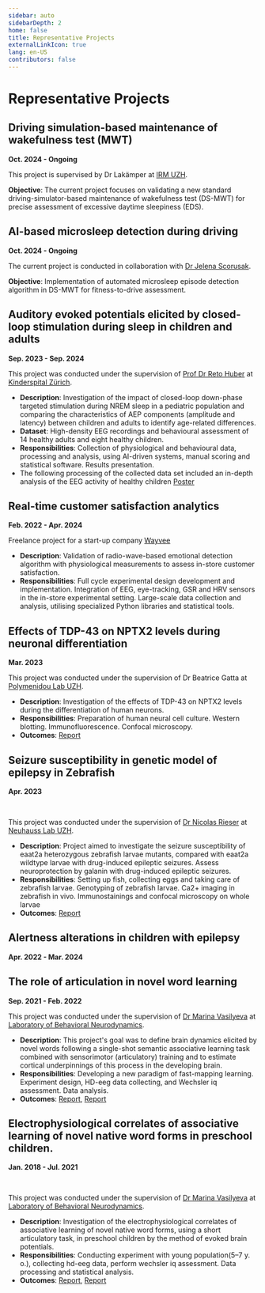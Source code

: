 ```yaml
---
sidebar: auto
sidebarDepth: 2
home: false
title: Representative Projects
externalLinkIcon: true
lang: en-US
contributors: false
---
```


# Representative Projects

## Driving simulation-based maintenance of wakefulness test (MWT)

**Oct. 2024 - Ongoing**

<!-- <ProjectDetail image="/projects/anymal-large.png" hideBorder=true> -->
<ProjectDetail image="/projects/anymal.gif" hideBorder=true> 
</ProjectDetail>


This project is supervised by Dr Lakämper at [IRM UZH]((https://orcid.org/0000-0002-7393-7705)). 

 <!-- - **Description**: This project focuses on the investigation into facilitating the locomotion policies training process by integrating simulation, visualization, and analysis in a single tool. -->
 <!-- - **Main Work**: Conduct in-depth research on the Dynamics Explorer system and other relevant visualization techniques. Integrate state-of-the-art quadrupedal locomotion learning algorithms, leveraging platforms such as Isaac Gym and RaiSim for simulation and experimentation. -->

**Objective**: The current project focuses on validating a new standard driving-simulator-based maintenance of wakefulness test (DS-MWT) for precise assessment of excessive daytime sleepiness (EDS). 

<!-- **Contributions**:
- Algorithm Research & Integration: Researched and implemented state-of-the-art locomotion learning algorithms. This step included reviewing the latest methodologies, identifying best practices, and customizing them for quadrupedal robots.
- Simulation Platform: Employed RaiSim, a physics engine, to simulate different locomotion learning scenarios and experiment with algorithm effectiveness, creating a controlled environment for testing.
- Visualization Website: Developed a web-based visualization platform to interpret the outcomes of different learning strategies, helping researchers analyze the learning behaviour and adjust strategies accordingly. -->

## AI-based microsleep detection during driving 

**Oct. 2024 - Ongoing**

<ProjectDetail image="/projects/3dpinball.gif" hideBorder=true>
</ProjectDetail>

The current project is conducted in collaboration with [Dr Jelena Scorusak](https://www.linkedin.com/in/jelena-skorucak-848a9051/).

**Objective**: Implementation of automated microsleep episode detection algorithm in DS-MWT for fitness-to-drive assessment. 


## Auditory evoked potentials elicited by closed-loop stimulation during sleep in children and adults

**Sep. 2023 - Sep. 2024**

<ProjectDetail image="/projects/AEP_ch_ad.png" hideBorder=true>
</ProjectDetail>

This project was conducted under the supervision of [Prof Dr Reto Huber](https://www.researchgate.net/profile/Reto-Huber) at [Kinderspital Zürich](https://www.kispi.uzh.ch/kinderspital/interdisziplinaeres-zentrum-fuer-schlafmedizin).

- **Description**: Investigation of the impact of closed-loop down-phase targeted stimulation during NREM sleep in a pediatric population and comparing  the characteristics of AEP components (amplitude and latency) between children and adults to identify age-related differences.
- **Dataset**: High-density EEG recordings and behavioural assessment of 14 healthy adults and eight healthy children.
- **Responsibilities**: Collection of physiological and behavioural data, processing and analysis, using AI-driven systems, manual scoring and statistical software. Results presentation.
- The following processing of the collected data set included an in-depth analysis of the EEG activity of healthy children [Poster](https://VeronikaGambin.github.io/projects//Poster_StimKids_ESRS_2024.pdf)

## Real-time customer satisfaction analytics

**Feb. 2022 - Apr. 2024**

<ProjectDetail image="/projects/shelf.png" hideBorder=true>
</ProjectDetail>

Freelance project for a start-up company [Wayvee](https://wayvee.com/)

- **Description**: Validation of radio-wave-based emotional detection algorithm with physiological measurements to assess in-store customer satisfaction.
- **Responsibilities**: Full cycle experimental design development and implementation. Integration of EEG, eye-tracking, GSR and HRV sensors in the in-store experimental setting. Large-scale data collection and analysis, utilising specialized Python libraries and statistical tools.

## Effects of TDP-43 on NPTX2 levels during neuronal differentiation 

**Mar. 2023**

<ProjectDetail image="/projects/TDP.pdf" hideBorder=true>
</ProjectDetail>

This project was conducted under the supervision of Dr Beatrice Gatta at [Polymenidou Lab UZH](https://www.polymenidoulab.com/).

- **Description**: Investigation of the effects of TDP-43 on NPTX2 levels during the differentiation of human neurons.
- **Responsibilities**: Preparation of human neural cell culture. Western blotting. Immunofluorescence. Confocal microscopy.
- **Outcomes**: [Report](https://VeronikaGambin.github.io/projects/BIO328_report_Nr6.pdf)

## Seizure susceptibility in genetic model of epilepsy in Zebrafish

**Apr. 2023**

<ProjectDetail image="/projects/fish.gif" hideBorder=true> <ProjectDetail image="/projects/zebrafish.png" hideBorder=true>  
</ProjectDetail>

This project was conducted under the supervision of [Dr Nicolas Rieser](https://www.linkedin.com/in/nicolas-rieser/) at [Neuhauss Lab UZH](https://www.mls.uzh.ch/en/research/neuhauss.html).

- **Description**: Project aimed to investigate the seizure susceptibility of eaat2a heterozygous zebrafish larvae mutants, compared with eaat2a wildtype larvae with drug-induced epileptic seizures. Assess neuroprotection by galanin with drug-induced epileptic seizures.
- **Responsibilities**: Setting up fish, collecting eggs and taking care of zebrafish larvae. Genotyping of zebrafish larvae. Ca2+ imaging in zebrafish in vivo. Immunostainings and confocal microscopy on whole larvae
- **Outcomes**: [Report](https://VeronikaGambin.github.io/projects/Report_Neuhauss_Lab.pdf)


## Alertness alterations in children with epilepsy

**Apr. 2022 - Mar. 2024**



## The role of articulation in novel word learning

**Sep. 2021 - Feb. 2022**

This project was conducted under the supervision of [Dr Marina Vasilyeva](https://loop.frontiersin.org/people/635870/overview) at [Laboratory of Behavioral Neurodynamics](https://cogneuro.spbu.ru/language/en/cogneuro-spbu-ru/).

- **Description**: This project's goal was to define brain dynamics elicited by novel words following a single-shot semantic associative learning task combined with sensorimotor (articulatory) training and
to estimate cortical underpinnings of this process in the developing brain.
- **Responsibilities**: Developing a new paradigm of fast-mapping learning. Experiment design, HD-eeg data collecting, and Wechsler iq assessment. Data analysis. 
- **Outcomes**: [Report](https://VeronikaGambin.github.io/projects/VolgaNeuroscience_Proceedings_2021-91-92.pdf), [Report](https://VeronikaGambin.github.io/projects/Night_Whites_2022-117-118.pdf)

## Electrophysiological correlates of associative learning of novel native word forms in preschool children.

**Jan. 2018 - Jul. 2021**

<ProjectDetail image="/projects/ERP.png" hideBorder=true> <ProjectDetail image="/projects/loreta.png" hideBorder=true>  
</ProjectDetail>

This project was conducted under the supervision of [Dr Marina Vasilyeva](https://loop.frontiersin.org/people/635870/overview) at [Laboratory of Behavioral Neurodynamics](https://cogneuro.spbu.ru/language/en/cogneuro-spbu-ru/).

- **Description**: Investigation of the electrophysiological correlates of associative learning of novel native word forms, using a short articulatory task, in preschool children by the method of evoked brain potentials.
- **Responsibilities**: Conducting experiment with young population(5–7 y. o.), collecting hd-eeg data, perform wechsler iq assessment. Data processing and statistical analysis.
- **Outcomes**: [Report](https://VeronikaGambin.github.io/projects/Sbornik_2020_Psikhologia_21_veka-61-62.pdff), [Report](https://VeronikaGambin.github.io/projects/AnCht-2020_v6-907-908.pdf)

